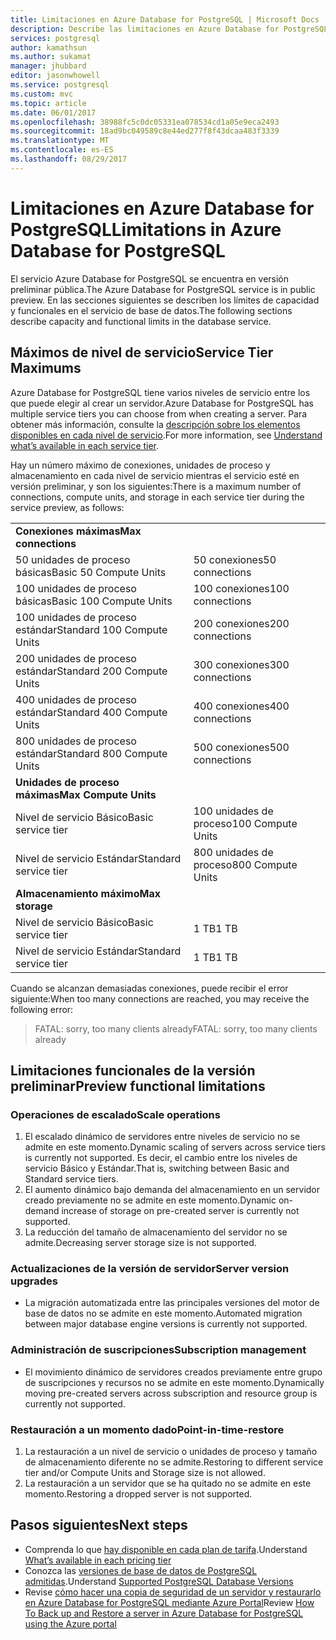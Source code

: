 ```yaml
---
title: Limitaciones en Azure Database for PostgreSQL | Microsoft Docs
description: Describe las limitaciones en Azure Database for PostgreSQL.
services: postgresql
author: kamathsun
ms.author: sukamat
manager: jhubbard
editor: jasonwhowell
ms.service: postgresql
ms.custom: mvc
ms.topic: article
ms.date: 06/01/2017
ms.openlocfilehash: 38988fc5c0dc05331ea078534cd1a05e9eca2493
ms.sourcegitcommit: 18ad9bc049589c8e44ed277f8f43dcaa483f3339
ms.translationtype: MT
ms.contentlocale: es-ES
ms.lasthandoff: 08/29/2017
---
```

# <a name="limitations-in-azure-database-for-postgresql"></a><span data-ttu-id="15dc0-103">Limitaciones en Azure Database for PostgreSQL</span><span class="sxs-lookup"><span data-stu-id="15dc0-103">Limitations in Azure Database for PostgreSQL</span></span>
<span data-ttu-id="15dc0-104">El servicio Azure Database for PostgreSQL se encuentra en versión preliminar pública.</span><span class="sxs-lookup"><span data-stu-id="15dc0-104">The Azure Database for PostgreSQL service is in public preview.</span></span> <span data-ttu-id="15dc0-105">En las secciones siguientes se describen los límites de capacidad y funcionales en el servicio de base de datos.</span><span class="sxs-lookup"><span data-stu-id="15dc0-105">The following sections describe capacity and functional limits in the database service.</span></span>

## <a name="service-tier-maximums"></a><span data-ttu-id="15dc0-106">Máximos de nivel de servicio</span><span class="sxs-lookup"><span data-stu-id="15dc0-106">Service Tier Maximums</span></span>
<span data-ttu-id="15dc0-107">Azure Database for PostgreSQL tiene varios niveles de servicio entre los que puede elegir al crear un servidor.</span><span class="sxs-lookup"><span data-stu-id="15dc0-107">Azure Database for PostgreSQL has multiple service tiers you can choose from when creating a server.</span></span> <span data-ttu-id="15dc0-108">Para obtener más información, consulte la [descripción sobre los elementos disponibles en cada nivel de servicio](concepts-service-tiers.md).</span><span class="sxs-lookup"><span data-stu-id="15dc0-108">For more information, see [Understand what’s available in each service tier](concepts-service-tiers.md).</span></span>  

<span data-ttu-id="15dc0-109">Hay un número máximo de conexiones, unidades de proceso y almacenamiento en cada nivel de servicio mientras el servicio esté en versión preliminar, y son los siguientes:</span><span class="sxs-lookup"><span data-stu-id="15dc0-109">There is a maximum number of connections, compute units, and storage in each service tier during the service preview, as follows:</span></span> 

|                            |                   |
| :------------------------- | :---------------- |
| <span data-ttu-id="15dc0-110">**Conexiones máximas**</span><span class="sxs-lookup"><span data-stu-id="15dc0-110">**Max connections**</span></span>        |                   |
| <span data-ttu-id="15dc0-111">50 unidades de proceso básicas</span><span class="sxs-lookup"><span data-stu-id="15dc0-111">Basic 50 Compute Units</span></span>     | <span data-ttu-id="15dc0-112">50 conexiones</span><span class="sxs-lookup"><span data-stu-id="15dc0-112">50 connections</span></span>    |
| <span data-ttu-id="15dc0-113">100 unidades de proceso básicas</span><span class="sxs-lookup"><span data-stu-id="15dc0-113">Basic 100 Compute Units</span></span>    | <span data-ttu-id="15dc0-114">100 conexiones</span><span class="sxs-lookup"><span data-stu-id="15dc0-114">100 connections</span></span>   |
| <span data-ttu-id="15dc0-115">100 unidades de proceso estándar</span><span class="sxs-lookup"><span data-stu-id="15dc0-115">Standard 100 Compute Units</span></span> | <span data-ttu-id="15dc0-116">200 conexiones</span><span class="sxs-lookup"><span data-stu-id="15dc0-116">200 connections</span></span>   |
| <span data-ttu-id="15dc0-117">200 unidades de proceso estándar</span><span class="sxs-lookup"><span data-stu-id="15dc0-117">Standard 200 Compute Units</span></span> | <span data-ttu-id="15dc0-118">300 conexiones</span><span class="sxs-lookup"><span data-stu-id="15dc0-118">300 connections</span></span>   |
| <span data-ttu-id="15dc0-119">400 unidades de proceso estándar</span><span class="sxs-lookup"><span data-stu-id="15dc0-119">Standard 400 Compute Units</span></span> | <span data-ttu-id="15dc0-120">400 conexiones</span><span class="sxs-lookup"><span data-stu-id="15dc0-120">400 connections</span></span>   |
| <span data-ttu-id="15dc0-121">800 unidades de proceso estándar</span><span class="sxs-lookup"><span data-stu-id="15dc0-121">Standard 800 Compute Units</span></span> | <span data-ttu-id="15dc0-122">500 conexiones</span><span class="sxs-lookup"><span data-stu-id="15dc0-122">500 connections</span></span>   |
| <span data-ttu-id="15dc0-123">**Unidades de proceso máximas**</span><span class="sxs-lookup"><span data-stu-id="15dc0-123">**Max Compute Units**</span></span>      |                   |
| <span data-ttu-id="15dc0-124">Nivel de servicio Básico</span><span class="sxs-lookup"><span data-stu-id="15dc0-124">Basic service tier</span></span>         | <span data-ttu-id="15dc0-125">100 unidades de proceso</span><span class="sxs-lookup"><span data-stu-id="15dc0-125">100 Compute Units</span></span> |
| <span data-ttu-id="15dc0-126">Nivel de servicio Estándar</span><span class="sxs-lookup"><span data-stu-id="15dc0-126">Standard service tier</span></span>      | <span data-ttu-id="15dc0-127">800 unidades de proceso</span><span class="sxs-lookup"><span data-stu-id="15dc0-127">800 Compute Units</span></span> |
| <span data-ttu-id="15dc0-128">**Almacenamiento máximo**</span><span class="sxs-lookup"><span data-stu-id="15dc0-128">**Max storage**</span></span>            |                   |
| <span data-ttu-id="15dc0-129">Nivel de servicio Básico</span><span class="sxs-lookup"><span data-stu-id="15dc0-129">Basic service tier</span></span>         | <span data-ttu-id="15dc0-130">1 TB</span><span class="sxs-lookup"><span data-stu-id="15dc0-130">1 TB</span></span>              |
| <span data-ttu-id="15dc0-131">Nivel de servicio Estándar</span><span class="sxs-lookup"><span data-stu-id="15dc0-131">Standard service tier</span></span>      | <span data-ttu-id="15dc0-132">1 TB</span><span class="sxs-lookup"><span data-stu-id="15dc0-132">1 TB</span></span>              |

<span data-ttu-id="15dc0-133">Cuando se alcanzan demasiadas conexiones, puede recibir el error siguiente:</span><span class="sxs-lookup"><span data-stu-id="15dc0-133">When too many connections are reached, you may receive the following error:</span></span>
> <span data-ttu-id="15dc0-134">FATAL:  sorry, too many clients already</span><span class="sxs-lookup"><span data-stu-id="15dc0-134">FATAL:  sorry, too many clients already</span></span>

## <a name="preview-functional-limitations"></a><span data-ttu-id="15dc0-135">Limitaciones funcionales de la versión preliminar</span><span class="sxs-lookup"><span data-stu-id="15dc0-135">Preview functional limitations</span></span>
### <a name="scale-operations"></a><span data-ttu-id="15dc0-136">Operaciones de escalado</span><span class="sxs-lookup"><span data-stu-id="15dc0-136">Scale operations</span></span>
1.  <span data-ttu-id="15dc0-137">El escalado dinámico de servidores entre niveles de servicio no se admite en este momento.</span><span class="sxs-lookup"><span data-stu-id="15dc0-137">Dynamic scaling of servers across service tiers is currently not supported.</span></span> <span data-ttu-id="15dc0-138">Es decir, el cambio entre los niveles de servicio Básico y Estándar.</span><span class="sxs-lookup"><span data-stu-id="15dc0-138">That is, switching between Basic and Standard service tiers.</span></span>
2.  <span data-ttu-id="15dc0-139">El aumento dinámico bajo demanda del almacenamiento en un servidor creado previamente no se admite en este momento.</span><span class="sxs-lookup"><span data-stu-id="15dc0-139">Dynamic on-demand increase of storage on pre-created server is currently not supported.</span></span>
3.  <span data-ttu-id="15dc0-140">La reducción del tamaño de almacenamiento del servidor no se admite.</span><span class="sxs-lookup"><span data-stu-id="15dc0-140">Decreasing server storage size is not supported.</span></span>

### <a name="server-version-upgrades"></a><span data-ttu-id="15dc0-141">Actualizaciones de la versión de servidor</span><span class="sxs-lookup"><span data-stu-id="15dc0-141">Server version upgrades</span></span>
- <span data-ttu-id="15dc0-142">La migración automatizada entre las principales versiones del motor de base de datos no se admite en este momento.</span><span class="sxs-lookup"><span data-stu-id="15dc0-142">Automated migration between major database engine versions is currently not supported.</span></span>

### <a name="subscription-management"></a><span data-ttu-id="15dc0-143">Administración de suscripciones</span><span class="sxs-lookup"><span data-stu-id="15dc0-143">Subscription management</span></span>
- <span data-ttu-id="15dc0-144">El movimiento dinámico de servidores creados previamente entre grupo de suscripciones y recursos no se admite en este momento.</span><span class="sxs-lookup"><span data-stu-id="15dc0-144">Dynamically moving pre-created servers across subscription and resource group is currently not supported.</span></span>

### <a name="point-in-time-restore"></a><span data-ttu-id="15dc0-145">Restauración a un momento dado</span><span class="sxs-lookup"><span data-stu-id="15dc0-145">Point-in-time-restore</span></span>
1.  <span data-ttu-id="15dc0-146">La restauración a un nivel de servicio o unidades de proceso y tamaño de almacenamiento diferente no se admite.</span><span class="sxs-lookup"><span data-stu-id="15dc0-146">Restoring to different service tier and/or Compute Units and Storage size is not allowed.</span></span>
2.  <span data-ttu-id="15dc0-147">La restauración a un servidor que se ha quitado no se admite en este momento.</span><span class="sxs-lookup"><span data-stu-id="15dc0-147">Restoring a dropped server is not supported.</span></span>

## <a name="next-steps"></a><span data-ttu-id="15dc0-148">Pasos siguientes</span><span class="sxs-lookup"><span data-stu-id="15dc0-148">Next steps</span></span>
- <span data-ttu-id="15dc0-149">Comprenda lo que [hay disponible en cada plan de tarifa](concepts-service-tiers.md).</span><span class="sxs-lookup"><span data-stu-id="15dc0-149">Understand [What’s available in each pricing tier](concepts-service-tiers.md)</span></span>
- <span data-ttu-id="15dc0-150">Conozca las [versiones de base de datos de PostgreSQL admitidas](concepts-supported-versions.md).</span><span class="sxs-lookup"><span data-stu-id="15dc0-150">Understand [Supported PostgreSQL Database Versions](concepts-supported-versions.md)</span></span>
- <span data-ttu-id="15dc0-151">Revise [cómo hacer una copia de seguridad de un servidor y restaurarlo en Azure Database for PostgreSQL mediante Azure Portal](howto-restore-server-portal.md)</span><span class="sxs-lookup"><span data-stu-id="15dc0-151">Review [How To Back up and Restore a server in Azure Database for PostgreSQL using the Azure portal](howto-restore-server-portal.md)</span></span>
